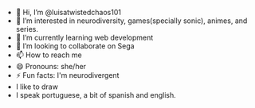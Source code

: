 - 👋 Hi, I’m @luisatwistedchaos101
- 👀 I’m interested in neurodiversity, games(specially sonic), animes, and series.
- 🌱 I’m currently learning web development
- 💞️ I’m looking to collaborate on Sega
- 📫 How to reach me 
- 😄 Pronouns: she/her
- ⚡ Fun facts: I'm neurodivergent
- I like to draw
- I speak portuguese, a bit of spanish and english.
  

<!---
luisatwistedchaos101/luisatwistedchaos101 is a ✨ special ✨ repository because its `README.md` (this file) appears on your GitHub profile.
You can click the Preview link to take a look at your changes.
--->
